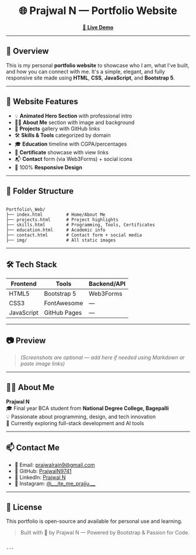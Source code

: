

<h1 align="center">🌐 Prajwal N — Portfolio Website</h1>

<p align="center">
  <a href="https://prajwaln9741.github.io/Portfolio_Web/" target="_blank">
    🔗 <strong>Live Demo</strong>
  </a>
</p>

---

## 📌 Overview

This is my personal **portfolio website** to showcase who I am, what I’ve built, and how you can connect with me. It's a simple, elegant, and fully responsive site made using **HTML**, **CSS**, **JavaScript**, and **Bootstrap 5**.

---

## 🚀 Website Features

- 💡 **Animated Hero Section** with professional intro
- 👨‍💻 **About Me** section with image and background
- 💼 **Projects** gallery with GitHub links
- 🛠️ **Skills & Tools** categorized by domain
- 🎓 **Education** timeline with CGPA/percentages
- 🧾 **Certificate** showcase with view links
- 📬 **Contact** form (via Web3Forms) + social icons
- 📱 100% **Responsive Design**

---

## 📁 Folder Structure

```

Portfolio\_Web/
├── index.html         # Home/About Me
├── projects.html      # Project highlights
├── skills.html        # Programming, Tools, Certificates
├── education.html     # Academic info
├── contact.html       # Contact form + social media
├── img/               # All static images

```

---

## 🛠️ Tech Stack

| Frontend   | Tools       | Backend/API   |
|------------|-------------|---------------|
| HTML5      | Bootstrap 5 | Web3Forms     |
| CSS3       | FontAwesome | —             |
| JavaScript | GitHub Pages | —            |

---

## 📷 Preview

> *(Screenshots are optional — add here if needed using Markdown or paste image links)*

---

## 🙋‍♂️ About Me

**Prajwal N**  
🎓 Final year BCA student from **National Degree College, Bagepalli**  
💡 Passionate about programming, design, and tech innovation  
📌 Currently exploring full-stack development and AI tools  

---

## 📫 Contact Me

- 📧 Email: [prajwalrajn9@gmail.com](mailto:prajwalrajn9@gmail.com)
- 🐙 GitHub: [PrajwalN9741](https://github.com/PrajwalN9741)
- 🔗 LinkedIn: [Prajwal N](https://www.linkedin.com/in/prajwal-n9741)
- 📸 Instagram: [@_._ite_me_prajju.__](https://www.instagram.com/_._ite_me_prajju.__)

---

## 📄 License

This portfolio is open-source and available for personal use and learning.

> Built with 💙 by Prajwal N — Powered by Bootstrap & Passion for Code.
```

---
